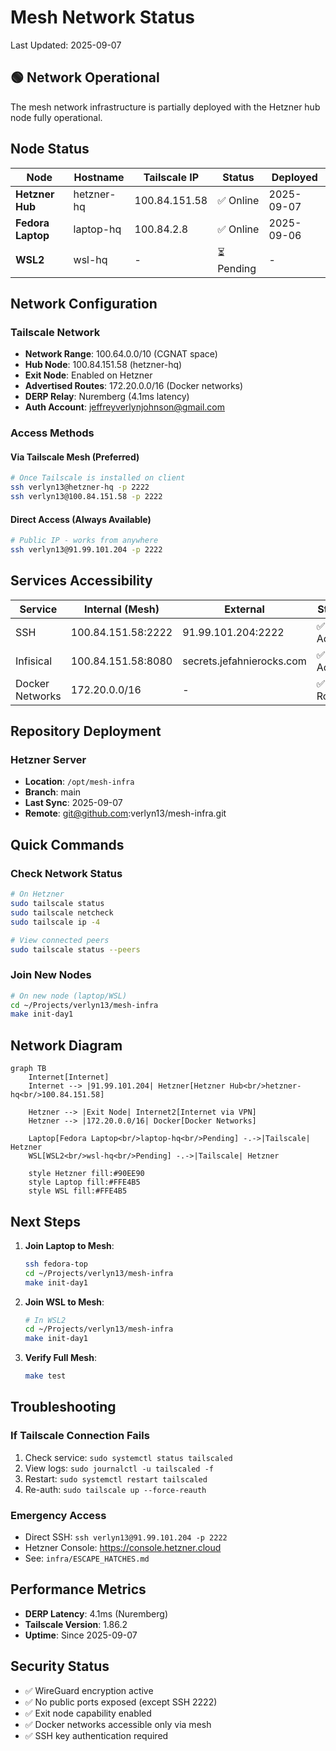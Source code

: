 # Mesh Network Status

Last Updated: 2025-09-07

## 🟢 Network Operational

The mesh network infrastructure is partially deployed with the Hetzner hub node fully operational.

## Node Status

| Node | Hostname | Tailscale IP | Status | Deployed |
|------|----------|--------------|--------|----------|
| **Hetzner Hub** | hetzner-hq | 100.84.151.58 | ✅ Online | 2025-09-07 |
| **Fedora Laptop** | laptop-hq | 100.84.2.8 | ✅ Online | 2025-09-06 |
| **WSL2** | wsl-hq | - | ⏳ Pending | - |

## Network Configuration

### Tailscale Network
- **Network Range**: 100.64.0.0/10 (CGNAT space)
- **Hub Node**: 100.84.151.58 (hetzner-hq)
- **Exit Node**: Enabled on Hetzner
- **Advertised Routes**: 172.20.0.0/16 (Docker networks)
- **DERP Relay**: Nuremberg (4.1ms latency)
- **Auth Account**: jeffreyverlynjohnson@gmail.com

### Access Methods

#### Via Tailscale Mesh (Preferred)
```bash
# Once Tailscale is installed on client
ssh verlyn13@hetzner-hq -p 2222
ssh verlyn13@100.84.151.58 -p 2222
```

#### Direct Access (Always Available)
```bash
# Public IP - works from anywhere
ssh verlyn13@91.99.101.204 -p 2222
```

## Services Accessibility

| Service | Internal (Mesh) | External | Status |
|---------|-----------------|----------|--------|
| SSH | 100.84.151.58:2222 | 91.99.101.204:2222 | ✅ Active |
| Infisical | 100.84.151.58:8080 | secrets.jefahnierocks.com | ✅ Active |
| Docker Networks | 172.20.0.0/16 | - | ✅ Routed |

## Repository Deployment

### Hetzner Server
- **Location**: `/opt/mesh-infra`
- **Branch**: main
- **Last Sync**: 2025-09-07
- **Remote**: git@github.com:verlyn13/mesh-infra.git

## Quick Commands

### Check Network Status
```bash
# On Hetzner
sudo tailscale status
sudo tailscale netcheck
sudo tailscale ip -4

# View connected peers
sudo tailscale status --peers
```

### Join New Nodes
```bash
# On new node (laptop/WSL)
cd ~/Projects/verlyn13/mesh-infra
make init-day1
```

## Network Diagram

```mermaid
graph TB
    Internet[Internet]
    Internet --> |91.99.101.204| Hetzner[Hetzner Hub<br/>hetzner-hq<br/>100.84.151.58]
    
    Hetzner --> |Exit Node| Internet2[Internet via VPN]
    Hetzner --> |172.20.0.0/16| Docker[Docker Networks]
    
    Laptop[Fedora Laptop<br/>laptop-hq<br/>Pending] -.->|Tailscale| Hetzner
    WSL[WSL2<br/>wsl-hq<br/>Pending] -.->|Tailscale| Hetzner
    
    style Hetzner fill:#90EE90
    style Laptop fill:#FFE4B5
    style WSL fill:#FFE4B5
```

## Next Steps

1. **Join Laptop to Mesh**:
   ```bash
   ssh fedora-top
   cd ~/Projects/verlyn13/mesh-infra
   make init-day1
   ```

2. **Join WSL to Mesh**:
   ```bash
   # In WSL2
   cd ~/Projects/verlyn13/mesh-infra
   make init-day1
   ```

3. **Verify Full Mesh**:
   ```bash
   make test
   ```

## Troubleshooting

### If Tailscale Connection Fails
1. Check service: `sudo systemctl status tailscaled`
2. View logs: `sudo journalctl -u tailscaled -f`
3. Restart: `sudo systemctl restart tailscaled`
4. Re-auth: `sudo tailscale up --force-reauth`

### Emergency Access
- Direct SSH: `ssh verlyn13@91.99.101.204 -p 2222`
- Hetzner Console: https://console.hetzner.cloud
- See: `infra/ESCAPE_HATCHES.md`

## Performance Metrics

- **DERP Latency**: 4.1ms (Nuremberg)
- **Tailscale Version**: 1.86.2
- **Uptime**: Since 2025-09-07

## Security Status

- ✅ WireGuard encryption active
- ✅ No public ports exposed (except SSH 2222)
- ✅ Exit node capability enabled
- ✅ Docker networks accessible only via mesh
- ✅ SSH key authentication required